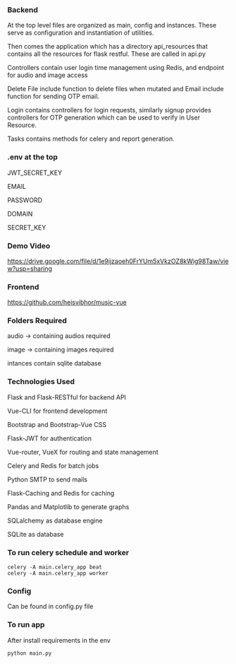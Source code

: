 ### Backend

At the top level files are organized as main, config and instances. These serve as configuration and instantiation of utilities.

Then comes the application which has a directory api_resources that contains all the resources for flask restful. 
These are called in api.py

Controllers contain user login time management using Redis, and endpoint for audio and image access

Delete File include function to delete files when mutated and Email include function for sending OTP email.

Login contains controllers for login requests, similarly signup provides controllers for OTP generation which can be 
used to verify in User Resource.

Tasks contains methods for celery and report generation.


### .env at the top
JWT_SECRET_KEY

EMAIL

PASSWORD

DOMAIN

SECRET_KEY


### Demo Video
https://drive.google.com/file/d/1e9ijzaoeh0FrYUm5xVkzOZ8kWig98Taw/view?usp=sharing

### Frontend 
https://github.com/heisvibhor/music-vue

### Folders Required
audio -> containing audios required

image -> containing images required

intances contain sqlite database

### Technologies Used

Flask and Flask-RESTful for backend API

Vue-CLI for frontend development

Bootstrap and Bootstrap-Vue CSS

Flask-JWT for authentication

Vue-router, VueX for routing and state management

Celery and Redis for batch jobs

Python SMTP to send mails

Flask-Caching and Redis for caching

Pandas and Matplotlib to generate graphs

SQLalchemy as database engine

SQLite as database


### To run celery schedule and worker
```
celery -A main.celery_app beat
celery -A main.celery_app worker
```

### Config
Can be found in config.py file

### To run app
After install requirements in the env
```
python main.py
```